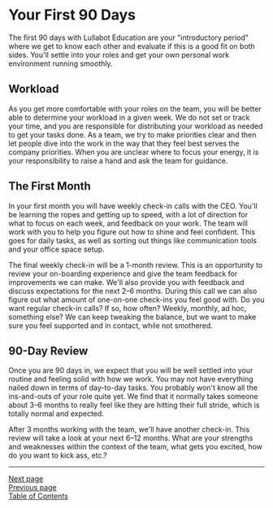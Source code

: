 # Your First 90 Days
The first 90 days with Lullabot Education are your "introductory period" where we get to know each other and evaluate if this is a good fit on both sides. You'll settle into your roles and get your own personal work environment running smoothly.

## Workload
As you get more comfortable with your roles on the team, you will be better able to determine your workload in a given week. We do not set or track your time, and you are responsible for distributing your workload as needed to get your tasks done. As a team, we try to make priorities clear and then let people dive into the work in the way that they feel best serves the company priorities. When you are unclear where to focus your energy, it is your responsibility to raise a hand and ask the team for guidance.

## The First Month
In your first month you will have weekly check-in calls with the CEO. You'll be learning the ropes and getting up to speed, with a lot of direction for what to focus on each week, and feedback on your work. The team will work with you to help you figure out how to shine and feel confident. This goes for daily tasks, as well as sorting out things like communication tools and your office space setup.

The final weekly check-in will be a 1-month review. This is an opportunity to review your on-boarding experience and give the team feedback for improvements we can make. We'll also provide you with feedback and discuss expectations for the next 2–6 months. During this call we can also figure out what amount of one-on-one check-ins you feel good with. Do you want regular check-in calls? If so, how often? Weekly, monthly, ad hoc, something else? We can keep tweaking the balance, but we want to make sure you feel supported and in contact, while not smothered.

## 90-Day Review
Once you are 90 days in, we expect that you will be well settled into your routine and feeling solid with how we work. You may not have everything nailed down in terms of day-to-day tasks. You probably won't know all the ins-and-outs of your role quite yet. We find that it normally takes someone about 3–6 months to really feel like they are hitting their full stride, which is totally normal and expected.

After 3 months working with the team, we'll have another check-in. This review will take a look at your next 6–12 months. What are your strengths and weaknesses within the context of the team, what gets you excited, how do you want to kick ass, etc.?

---
[Next page](04annual_review.md)  
[Previous page](02first_week.md)  
[Table of Contents](../README.md#table-of-contents)
